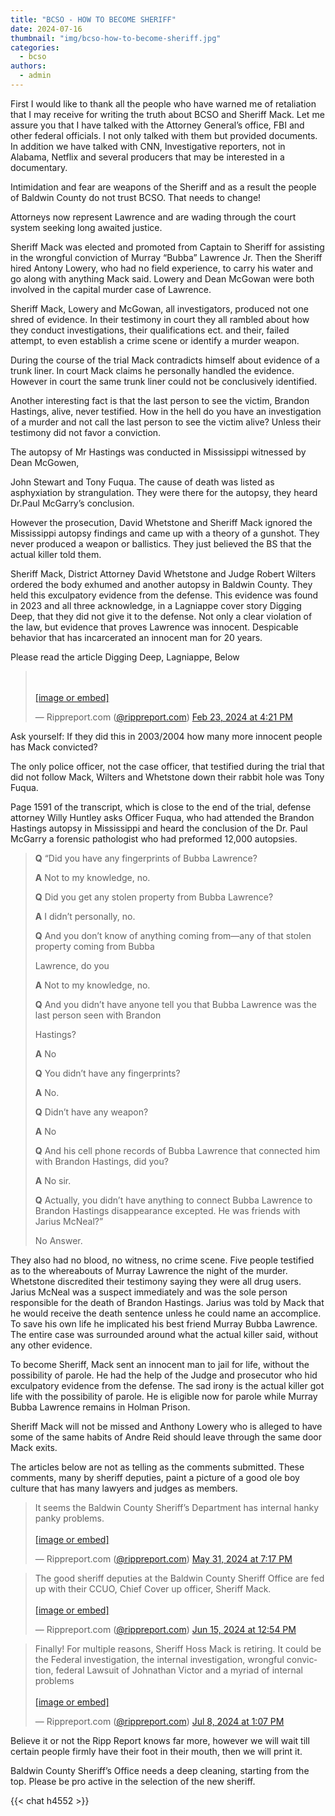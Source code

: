 ```yaml
---
title: "BCSO - HOW TO BECOME SHERIFF"
date: 2024-07-16
thumbnail: "img/bcso-how-to-become-sheriff.jpg"
categories: 
  - bcso
authors: 
  - admin
---
```



First I would like to thank all the people who have warned me of retaliation that I may receive for writing the truth about BCSO and Sheriff Mack. Let me assure you that I have talked with the Attorney General’s office, FBI and other federal officials. I not only talked with them but provided documents. In addition we have talked with CNN, Investigative reporters, not in Alabama, Netflix and several producers that may be interested in a documentary.


Intimidation and fear are weapons of the Sheriff and as a result the people of Baldwin County do not trust BCSO. That needs to change!


Attorneys now represent Lawrence and are wading through the court system seeking long awaited justice.


Sheriff Mack was elected and promoted from Captain to Sheriff for assisting in the wrongful conviction of Murray “Bubba” Lawrence Jr. Then the Sheriff hired Antony Lowery, who had no field experience, to carry his water and go along with anything Mack said. Lowery and Dean McGowan were both involved in the capital murder case of Lawrence.


Sheriff Mack, Lowery and McGowan, all investigators, produced not one shred of evidence. In their testimony in court they all rambled about how they conduct investigations, their qualifications ect. and their, failed attempt, to even establish a crime scene or identify a murder weapon.


During the course of the trial Mack contradicts himself about evidence of a trunk liner. In court Mack claims he personally handled the evidence. However in court the same trunk liner could not be conclusively identified.


Another interesting fact is that the last person to see the victim, Brandon Hastings, alive, never testified. How in the hell do you have an investigation of a murder and not call the last person to see the victim alive? Unless their testimony did not favor a conviction.


The autopsy of Mr Hastings was conducted in Mississippi witnessed by Dean McGowen,

John Stewart and Tony Fuqua. The cause of death was listed as asphyxiation by strangulation. They were there for the autopsy, they heard Dr.Paul McGarry’s conclusion.


However the prosecution, David Whetstone and Sheriff Mack ignored the Mississippi autopsy findings and came up with a theory of a gunshot. They never produced a weapon or ballistics. They just believed the BS that the actual killer told them.


Sheriff Mack, District Attorney David Whetstone and Judge Robert Wilters ordered the body exhumed and another autopsy in Baldwin County. They held this exculpatory evidence from the defense. This evidence was found in 2023 and all three acknowledge, in a Lagniappe cover story Digging Deep, that they did not give it to the defense. Not only a clear violation of the law, but evidence that proves Lawrence was innocent. Despicable behavior that has incarcerated an innocent man for 20 years.


Please read the article Digging Deep, Lagniappe, Below

<blockquote class="bluesky-embed" data-bluesky-uri="at://did:plc:un3ytah35jazaxhelhbk66jf/app.bsky.feed.post/3km4jxnw46526" data-bluesky-cid="bafyreibqosithkddsfiqemki7fghaqeh6le3gyu6dlzbhe4wjhawawztr4"><p lang="en"><br><br><a href="https://bsky.app/profile/did:plc:un3ytah35jazaxhelhbk66jf/post/3km4jxnw46526?ref_src=embed">[image or embed]</a></p>&mdash; Rippreport.com (<a href="https://bsky.app/profile/did:plc:un3ytah35jazaxhelhbk66jf?ref_src=embed">@rippreport.com</a>) <a href="https://bsky.app/profile/did:plc:un3ytah35jazaxhelhbk66jf/post/3km4jxnw46526?ref_src=embed">Feb 23, 2024 at 4:21 PM</a></blockquote><script async src="https://embed.bsky.app/static/embed.js" charset="utf-8"></script>

Ask yourself: If they did this in 2003/2004 how many more innocent people has Mack convicted?


The only police officer, not the case officer, that testified during the trial that did not follow Mack, Wilters and Whetstone down their rabbit hole was Tony Fuqua.


Page 1591 of the transcript, which is close to the end of the trial, defense attorney Willy Huntley asks Officer Fuqua, who had attended the Brandon Hastings autopsy in Mississippi and heard the conclusion of the Dr. Paul McGarry a forensic pathologist who had preformed 12,000 autopsies.


>**Q** “Did you have any fingerprints of Bubba Lawrence?
>
>**A** Not to my knowledge, no.
>
>**Q** Did you get any stolen property from Bubba Lawrence?
>
>**A** I didn’t personally, no.
>
>**Q** And you don’t know of anything coming from—any of that stolen property coming from Bubba
>
>Lawrence, do you
>
>**A** Not to my knowledge, no.
>
>**Q** And you didn’t have anyone tell you that Bubba Lawrence was the last person seen with Brandon
>
>Hastings?
>
>**A** No
>
>**Q** You didn’t have any fingerprints?
>
>**A** No.
>
>**Q** Didn’t have any weapon?
>
>**A** No
>
>**Q** And his cell phone records of Bubba Lawrence that connected him with Brandon Hastings, did you?
>
>**A** No sir.
>
>**Q** Actually, you didn’t have anything to connect Bubba Lawrence to Brandon Hastings disappearance excepted. He was friends with Jarius McNeal?”
>
>No Answer.

They also had no blood, no witness, no crime scene. Five people testified as to the whereabouts of Murray Lawrence the night of the murder. Whetstone discredited their testimony saying they were all drug users. Jarius McNeal was a suspect immediately and was the sole person responsible for the death of Brandon Hastings. Jarius was told by Mack that he would receive the death sentence unless he could name an accomplice. To save his own life he implicated his best friend Murray Bubba Lawrence. The entire case was surrounded around what the actual killer said, without any other evidence.


To become Sheriff, Mack sent an innocent man to jail for life, without the possibility of parole. He had the help of the Judge and prosecutor who hid exculpatory evidence from the defense. The sad irony is the actual killer got life with the possibility of parole. He is eligible now for parole while Murray Bubba Lawrence remains in Holman Prison.


Sheriff Mack will not be missed and Anthony Lowery who is alleged to have some of the same habits of Andre Reid should leave through the same door Mack exits.


The articles below are not as telling as the comments submitted. These comments, many by sheriff deputies, paint a picture of a good ole boy culture that has many lawyers and judges as members.


<blockquote class="bluesky-embed" data-bluesky-uri="at://did:plc:un3ytah35jazaxhelhbk66jf/app.bsky.feed.post/3ktt65pjyks2p" data-bluesky-cid="bafyreicxc7hblyz4a453lxglffkhdiu7fjzpupmuredbxp7uqv2evzap7y"><p lang="en">It seems the Baldwin County Sheriff’s Department has internal hanky panky problems.<br><br><a href="https://bsky.app/profile/did:plc:un3ytah35jazaxhelhbk66jf/post/3ktt65pjyks2p?ref_src=embed">[image or embed]</a></p>&mdash; Rippreport.com (<a href="https://bsky.app/profile/did:plc:un3ytah35jazaxhelhbk66jf?ref_src=embed">@rippreport.com</a>) <a href="https://bsky.app/profile/did:plc:un3ytah35jazaxhelhbk66jf/post/3ktt65pjyks2p?ref_src=embed">May 31, 2024 at 7:17 PM</a></blockquote><script async src="https://embed.bsky.app/static/embed.js" charset="utf-8"></script>


<blockquote class="bluesky-embed" data-bluesky-uri="at://did:plc:un3ytah35jazaxhelhbk66jf/app.bsky.feed.post/3kuy7qeczm22v" data-bluesky-cid="bafyreicsjecx66bbtr7x6pxuwjyjhnucksvdqoovxasfb27imqxgcvz5be"><p lang="en">The good sheriff deputies at the Baldwin County Sheriff Office are fed up with their CCUO, Chief Cover up officer, Sheriff Mack.<br><br><a href="https://bsky.app/profile/did:plc:un3ytah35jazaxhelhbk66jf/post/3kuy7qeczm22v?ref_src=embed">[image or embed]</a></p>&mdash; Rippreport.com (<a href="https://bsky.app/profile/did:plc:un3ytah35jazaxhelhbk66jf?ref_src=embed">@rippreport.com</a>) <a href="https://bsky.app/profile/did:plc:un3ytah35jazaxhelhbk66jf/post/3kuy7qeczm22v?ref_src=embed">Jun 15, 2024 at 12:54 PM</a></blockquote><script async src="https://embed.bsky.app/static/embed.js" charset="utf-8"></script>

<blockquote class="bluesky-embed" data-bluesky-uri="at://did:plc:un3ytah35jazaxhelhbk66jf/app.bsky.feed.post/3kws37cig4v2x" data-bluesky-cid="bafyreihevspd3tsip7clgsndfdafx6ormxd35ovlyvmka2ptxoc3sgimzu"><p lang="en">Finally! For multiple reasons, Sheriff Hoss Mack is retiring. It could be the Federal investigation, the internal investigation, wrongful conviction, federal Lawsuit of Johnathan Victor and a myriad of internal problems<br><br><a href="https://bsky.app/profile/did:plc:un3ytah35jazaxhelhbk66jf/post/3kws37cig4v2x?ref_src=embed">[image or embed]</a></p>&mdash; Rippreport.com (<a href="https://bsky.app/profile/did:plc:un3ytah35jazaxhelhbk66jf?ref_src=embed">@rippreport.com</a>) <a href="https://bsky.app/profile/did:plc:un3ytah35jazaxhelhbk66jf/post/3kws37cig4v2x?ref_src=embed">Jul 8, 2024 at 1:07 PM</a></blockquote><script async src="https://embed.bsky.app/static/embed.js" charset="utf-8"></script>

Believe it or not the Ripp Report knows far more, however we will wait till certain people firmly have their foot in their mouth, then we will print it.


Baldwin County Sheriff’s Office needs a deep cleaning, starting from the top. Please be pro active in the selection of the new sheriff.



{{< chat h4552 >}}
